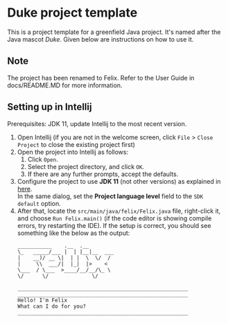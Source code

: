# Duke project template
This is a project template for a greenfield Java project. It's named after the Java mascot _Duke_. Given below are instructions on how to use it.

## Note
The project has been renamed to Felix. Refer to the User Guide in docs/README.MD for more information.

## Setting up in Intellij

Prerequisites: JDK 11, update Intellij to the most recent version.

1. Open Intellij (if you are not in the welcome screen, click `File` > `Close Project` to close the existing project first)
1. Open the project into Intellij as follows:
   1. Click `Open`.
   1. Select the project directory, and click `OK`.
   1. If there are any further prompts, accept the defaults.
1. Configure the project to use **JDK 11** (not other versions) as explained in [here](https://www.jetbrains.com/help/idea/sdk.html#set-up-jdk).<br>
   In the same dialog, set the **Project language level** field to the `SDK default` option.
3. After that, locate the `src/main/java/felix/Felix.java` file, right-click it, and choose `Run Felix.main()` (if the code editor is showing compile errors, try restarting the IDE). If the setup is correct, you should see something like the below as the output:
   ```
   ___________    .__  .__        
   \_   _____/___ |  | |__|__  ___
   |    __)/ __ \|  | |  \  \/  /
   |     \\  ___/|  |_|  |>    <  
   \___  / \___  >____/__/__/\_ \
   \/      \/              \/

   _______________________________________________________
   _______________________________________________________
   Hello! I'm Felix
   What can I do for you?
   _______________________________________________________
   ```
